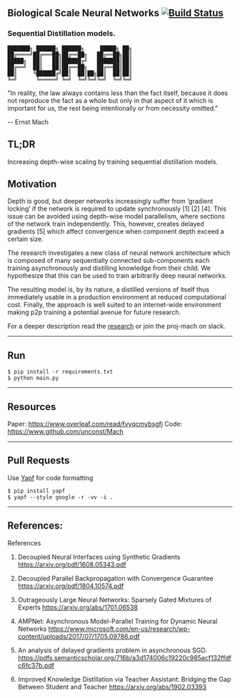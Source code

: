 
## Biological Scale Neural Networks [![Build Status](https://travis-ci.com/unconst/MACH.svg?branch=master)](https://travis-ci.com/unconst/MACH)
### Sequential Distillation models.

```
███████╗ ██████╗ ██████╗     █████╗ ██╗
██╔════╝██╔═══██╗██╔══██╗   ██╔══██╗██║
█████╗  ██║   ██║██████╔╝   ███████║██║
██╔══╝  ██║   ██║██╔══██╗   ██╔══██║██║
██║     ╚██████╔╝██║  ██║██╗██║  ██║██║
╚═╝      ╚═════╝ ╚═╝  ╚═╝╚═╝╚═╝  ╚═╝╚═╝
```

"In reality, the law always contains less than the fact itself, because it does not reproduce the fact as a whole but only in that aspect of it which is important for us, the rest being intentionally or from necessity omitted."

-- Ernst Mach

## TL;DR
Increasing depth-wise scaling by training sequential distillation models.


## Motivation

Depth is good, but deeper networks increasingly suffer from ’gradient locking’  if  the  network  is  required to update synchronously [1] [2] [4]. This issue can be avoided using depth-wise model parallelism, where sections of the network train independently. This, however, creates delayed  gradients [5] which affect convergence when component depth exceed a certain size. 

The research investigates a new class of neural network architecture which is composed of many sequentially connected sub-components each training asynchronously and distilling knowledge from their child. We hypothesize that this can be used to train arbitrarily deep neural networks.

The resulting model is, by its nature, a distilled versions of itself thus immediately usable in a production environment at reduced computational cost. Finally, the approach is well suited to an internet-wide environment making p2p training a potential avenue for future research.   
 
For a deeper description read the [research](https://www.overleaf.com/read/fvyqcmybsgfj) or join the proj-mach on slack.

---

## Run

```
$ pip install -r requirements.txt
$ python main.py
```
---

## Resources

Paper: https://www.overleaf.com/read/fvyqcmybsgfj
Code: https://www.github.com/unconst/Mach 

---
## Pull Requests

Use [Yapf](https://github.com/google/yapf) for code formatting
```
$ pip install yapf
$ yapf --style google -r -vv -i .
```

---

## References:

References
1.	Decoupled Neural Interfaces using Synthetic Gradients
https://arxiv.org/pdf/1608.05343.pdf

2.	Decoupled Parallel Backpropagation with Convergence Guarantee
https://arxiv.org/pdf/1804.10574.pdf

3.	 Outrageously Large Neural Networks: Sparsely Gated Mixtures of Experts
https://arxiv.org/abs/1701.06538

4.	AMPNet: Asynchronous Model-Parallel Training for Dynamic Neural Networks https://www.microsoft.com/en-us/research/wp-content/uploads/2017/07/1705.09786.pdf

5.	An analysis of delayed gradients problem in asynchronous SGD. https://pdfs.semanticscholar.org/716b/a3d174006c19220c985acf132ffdfc6fc37b.pdf

6. Improved Knowledge Distillation via Teacher Assistant: Bridging the Gap Between Student and Teacher
https://arxiv.org/abs/1902.03393
